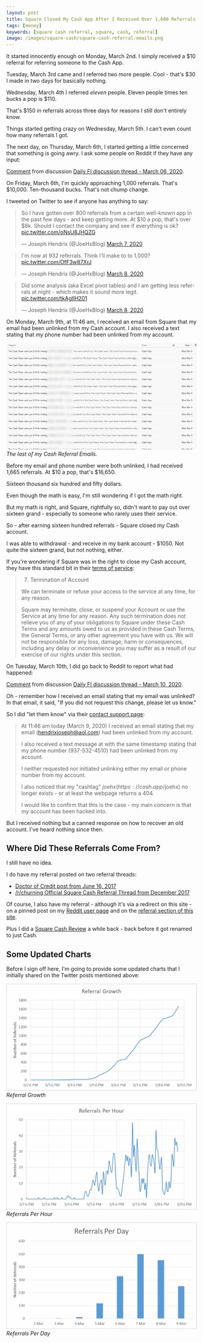 ```yaml
---
layout: post
title: Square Closed My Cash App After I Received Over 1,600 Referrals in One Weekend
tags: [money]
keywords: [square cash referral, square, cash, referral]
image: /images/square-cash/square-cash-referral-emails.png
---
```


It started innocently enough on Monday, March 2nd. I simply received a $10 referral for referring someone to the Cash App.

Tuesday, March 3rd came and I referred two more people. Cool - that's $30 I made in two days for basically nothing.

Wednesday, March 4th I referred *eleven* people. Eleven people times ten bucks a pop is $110.

That's $150 in referrals across three days for reasons I still don't entirely know.

Things started getting crazy on Wednesday, March 5th. I can't even count how many referrals I got.

The next day, on Thursday, March 6th, I started getting a little concerned that something is going awry. I ask some people on Reddit if they have any input: 

<div class="reddit-embed" data-embed-media="www.redditmedia.com" data-embed-parent="false" data-embed-live="false" data-embed-uuid="03383f77-0c2f-47fa-8f9a-4e41d4039b1b" data-embed-created="2020-03-13T18:27:34.266Z"><a href="https://www.reddit.com/r/financialindependence/comments/feafak/daily_fi_discussion_thread_march_06_2020/fjnfzxf/">Comment</a> from discussion <a href="https://www.reddit.com/r/financialindependence/comments/feafak/daily_fi_discussion_thread_march_06_2020/">Daily FI discussion thread - March 06, 2020</a>.</div>

On Friday, March 6th, I'm quickly approaching 1,000 referrals. That's $10,000. Ten-thousand bucks. That's not chump change.

I tweeted on Twitter to see if anyone has anything to say:

<blockquote class="twitter-tweet" data-theme="dark"><p lang="en" dir="ltr">So I have gotten over 800 referrals from a certain well-known app in the past few days - and keep getting more. At $10 a pop, that&#39;s over $8k. Should I contact the company and see if everything is ok? <a href="https://t.co/oNsU8JHQZG">pic.twitter.com/oNsU8JHQZG</a></p>&mdash; Joseph Hendrix (@JoeHxBlog) <a href="https://twitter.com/JoeHxBlog/status/1236391155652321280?ref_src=twsrc%5Etfw">March 7, 2020</a></blockquote>
<blockquote class="twitter-tweet" data-conversation="none" data-theme="dark"><p lang="en" dir="ltr">I&#39;m now at 932 referrals. Think I&#39;ll make to to 1,000? <a href="https://t.co/OfF3w87XrJ">pic.twitter.com/OfF3w87XrJ</a></p>&mdash; Joseph Hendrix (@JoeHxBlog) <a href="https://twitter.com/JoeHxBlog/status/1236481991299731459?ref_src=twsrc%5Etfw">March 8, 2020</a></blockquote>
<blockquote class="twitter-tweet" data-conversation="none" data-theme="dark"><p lang="en" dir="ltr">Did some analysis (aka Excel pivot tables) and I am getting less referrals at night - which makes it sound more legit. <a href="https://t.co/tkAgIlH201">pic.twitter.com/tkAgIlH201</a></p>&mdash; Joseph Hendrix (@JoeHxBlog) <a href="https://twitter.com/JoeHxBlog/status/1236490532995641344?ref_src=twsrc%5Etfw">March 8, 2020</a></blockquote>

On Monday, March 9th, at 11:46 am, I received an email from Square that my email had been unlinked from my Cash account. I also received a text stating that my phone number had been unlinked from my account.

![The last of my Cash Referral Emails.](/images/square-cash/referral-problems/square-cash-referral-emails.png)
*The last of my Cash Referral Emails.*

Before my email and phone number were both unlinked, I had received 1,665 referrals. At $10 a pop, that's $16,650.

Sixteen thousand six hundred and fifty dollars.

Even though the math is easy, I'm still wondering if I got the math right.

But my math is right, and Square, rightfully so, didn't want to pay out over sixteen grand - especially to someone who rarely uses their service.

So - after earning sixteen hundred referrals - Square closed my Cash account.

I was able to withdrawal - and receive in my bank account - $1050. Not quite the sixteen grand, but not nothing, either.

If you're wondering if Square was in the right to close my Cash account, they have this standard bit in their [terms of service](https://cash.app/legal/us/en-us/tos):

> 7. Termination of Account
>
>We can terminate or refuse your access to the service at any time, for any reason.
>
>Square may terminate, close, or suspend your Account or use the Service at any time for any reason. Any such termination does not relieve you of any of your obligations to Square under these Cash Terms and any amounts owed to us as provided in these Cash Terms, the General Terms, or any other agreement you have with us. We will not be responsible for any loss, damage, harm or consequences, including any delay or inconvenience you may suffer as a result of our exercise of our rights under this section.

On Tuesday, March 10th,  I did go back to Reddit to report what had happened:

<div class="reddit-embed" data-embed-media="www.redditmedia.com" data-embed-parent="false" data-embed-live="true" data-embed-uuid="ebd860e3-e016-4fed-93b0-6bad56c4c8e0" data-embed-created="2020-03-13T18:43:10.758Z"><a href="https://www.reddit.com/r/financialindependence/comments/fgafz7/daily_fi_discussion_thread_march_10_2020/fk3zrzt/">Comment</a> from discussion <a href="https://www.reddit.com/r/financialindependence/comments/fgafz7/daily_fi_discussion_thread_march_10_2020/">Daily FI discussion thread - March 10, 2020</a>.</div><script async src="https://www.redditstatic.com/comment-embed.js"></script>

Oh - remember how I received an email stating that my email was unlinked? In that email, it said, "If you did not request this change, please let us know."

So I did "let them know" via their [contact support page](https://cash.app/support#contact-support/ACCESS_MY_ACCOUNT):

> At 11:46 am today (March 9, 2020) I received an email stating that my email (hendrixjoseph@aol.com) had been unlinked from my account.
>
> I also received a text message at with the same timestamp stating that my phone number (937-532-4510) had been unlinked from my account.
>
> I neither requested nor initiated unlinking either my email or phone number from my account.
> 
> I also noticed that my "cashtag" $joehx (https://cash.app/$joehx) no longer exists - or at least the webpage returns a 404.
>
> I would like to confirm that this is the case - my main concern is that my account has been hacked into.

But I received nothing but a canned response on how to recover an old account. I've heard nothing since then.

## Where Did These Referrals Come From?

I still have no idea.

I do have my referral posted on two referral threads:

* [Doctor of Credit post from June 16, 2017](https://www.doctorofcredit.com/square-cash-app-offering-10-sign-bonus-10-referral-bonus-free/#comment-375583)
* [/r/churning Official Square Cash Referral Thread from December 2017](https://www.reddit.com/r/churning/comments/7k0zes/official_square_cash_referral_thread/drasmmh/)

Of course, I also have my referral - although it's via a redirect on this site - on a pinned post on my [Reddit user page](https://www.reddit.com/user/joehx/) and on the [referral section of this site](https://www.joehxblog.com/referral/).

Plus I did a [Square Cash Review](https://www.joehxblog.com/square-cash-review/) a while back - back before it got renamed to just Cash.

## Some Updated Charts

Before I sign off here, I'm going to provide some updated charts that I initially shared on the Twitter posts mentioned above:

![Referral Growth](/images/square-cash/referral-problems/referral-growth.png)
*Referral Growth*

![Referrals Per Hour](/images/square-cash/referral-problems/referrals-per-hour.png)
*Referrals Per Hour*

![Referrals Per Day](/images/square-cash/referral-problems/referrals-per-day.png)
*Referrals Per Day*